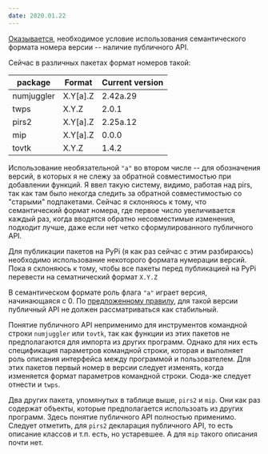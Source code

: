 ```yaml
---
date: 2020.01.22
---
```


[Оказывается](https://semver.org/#spec-item-1),
необходимое условие использования семантического формата номера версии --
наличие публичного API. 

Сейчас в различных пакетах формат номеров такой:

| package    | Format   | Current version |
|------------|----------|-----------------|
| numjuggler | X.Y[a].Z | 2.42a.29        |
| twps       | X.Y.Z    | 2.0.1           |
| pirs2      | X.Y[a].Z | 2.25a.12        |
| mip        | X.Y[a].Z | 0.0.0           |
| tovtk      | X.Y.Z    | 1.4.2           |


Использование необязательной ``"a"`` во втором числе -- для обозначения версий, 
в которых я не слежу за обратной совместимостью при добавлении функций. Я 
ввел такую систему, видимо, работая над pirs, так как там было некогда следить 
за обратной совместимостью со "старыми" подпакетами. Сейчас я склоняюсь к тому, 
что семантический формат номера, где первое число увеличивается каждый раз, когда
вводятся обратно несовместимые изменения, подходит лучше, даже если нет четко
сформулированного публичного API. 

Для публикации пакетов на PyPi (я как раз сейчас с этим разбираюсь) необходимо
использование некоторого формата нумерации версий. Пока я склоняюсь к тому, чтобы
все пакеты перед публикацией на PyPi перевести на сематнический формат ``X.Y.Z``

В семантическом формате роль флага ``"a"`` играет версия, начинающаяся с 0. По
[предложенному правилу](https://semver.org/#spec-item-4), для такой версии
публичный API не должен рассматриваться как стабильный. 

Понятие публичного API неприменимо для инструментов командной строки
``numjuggler`` или ``tovtk``, так как функции из этих пакетов не предполагаются
для импорта из других программ. Однако для них есть спецификация параметров
командной строки, которая и выполняет роль описания интерфейса между программой
и пользователем. Для этих пакетов первый номер в версии следует изменять, когда
изменяется формат параметров командной строки. Сюда-же следует отнести и ``twps``. 

Два других пакета, упомянутых в таблице выше, ``pirs2`` и ``mip``. Они как раз
содержат объекты, которые предполагается использоать из других программ. Здесь
понятие публичного API полностью применимо. Следует отметить, для ``pirs2``
декларация публичного API, то есть описание классов и т.п. есть, но устаревшее.
А для ``mip`` такого описания почти нет.

